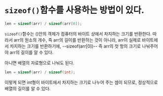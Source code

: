 # `sizeof()`함수를 사용하는 방법이 있다.

```c
len = sizeof(arr) / sizeof(arr[0]);
```

`sizeof()`함수는 ()안의 객체가 컴퓨터의 바이트 상에서 차지하는 크기를 반환한다.
따라서 arr의 원소의 개수, 즉 arr의 길이를 반환하는 것이 아니라, arr이 실제로 바이트에서 차지하는 크기를 반환하기에,
--sizeof(arr[0])-- 즉 arr의 첫 항의 크기로 나눠주어야 arr의 길이를 알 수 있다.

아니면 배열의 자료형으로 나눠도 된다.

```c
len = sizeof(arr) / sizeof(int);
```

이렇게 되면 int형이 바이트에서 차지하는 크기로 나누어 주는 셈이 되므로, 정상적으로 배열의 길이를 알 수 있다.
